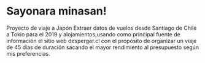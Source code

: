 # Sayonara minasan!
Proyecto de viaje a Japón 
Extraer datos de vuelos desde Santiago de Chile a Tokio para el 2019 y alojamientos,usando como principal fuente de información el sitio web despergar.cl con el propósito de organizar un viaje de 45 días de duración sacando el mayor rendimiento al presupuesto según mis preferencias.
